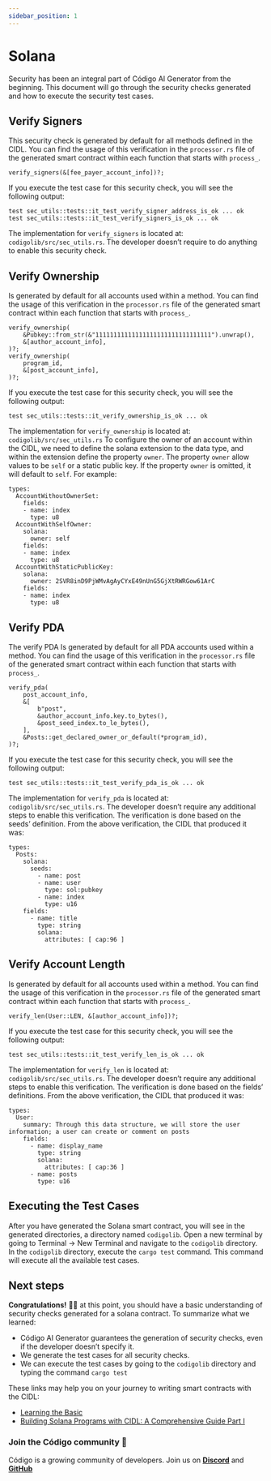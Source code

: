 ```yaml
---
sidebar_position: 1
---
```


# Solana

Security has been an integral part of Código AI Generator from the beginning. This document will go through the security checks generated and how to execute the security test cases. 

## Verify Signers

This security check is generated by default for all methods defined in the CIDL. You can find the usage of this verification in the `processor.rs` file of the generated smart contract within each function that starts with `process_`. 

```
verify_signers(&[fee_payer_account_info])?;
```

If you execute the test case for this security check, you will see the following output:

```
test sec_utils::tests::it_test_verify_signer_address_is_ok ... ok
test sec_utils::tests::it_test_verify_signers_is_ok ... ok
```

The implementation for `verify_signers` is located at: `codigolib/src/sec_utils.rs`. The developer doesn’t require to do anything to enable this security check.

## Verify Ownership

Is generated by default for all accounts used within a method. You can find the usage of this verification in the `processor.rs` file of the generated smart contract within each function that starts with `process_`. 

```
verify_ownership(
    &Pubkey::from_str(&"11111111111111111111111111111111").unwrap(),
    &[author_account_info],
)?;
verify_ownership(
    program_id,
    &[post_account_info],
)?;
```
If you execute the test case for this security check, you will see the following output:
```
test sec_utils::tests::it_verify_ownership_is_ok ... ok
```

The implementation for `verify_ownership` is located at: `codigolib/src/sec_utils.rs` To configure the owner of an account within the CIDL, we need to define the solana extension to the data type, and within the extension define the property `owner`. The property `owner` allow values to be `self` or a static public key. If the property `owner` is omitted, it will default to `self`. For example:

```
types:
  AccountWithoutOwnerSet:
    fields:
	- name: index
	  type: u8
  AccountWithSelfOwner:
    solana:
      owner: self
    fields:
	- name: index
	  type: u8
  AccountWithStaticPublicKey:
    solana:
      owner: 2SVR8inD9PjWMvAgAyCYxE49nUnG5GjXtRWRGow61ArC
    fields:
	- name: index
	  type: u8
```

## Verify PDA

The verify PDA Is generated by default for all PDA accounts used within a method. You can find the usage of this verification in the `processor.rs` file of the generated smart contract within each function that starts with `process_`. 

```
verify_pda(
    post_account_info,
    &[
        b"post",
        &author_account_info.key.to_bytes(),
        &post_seed_index.to_le_bytes(),
    ],
    &Posts::get_declared_owner_or_default(*program_id),
)?;
```
If you execute the test case for this security check, you will see the following output:
```
test sec_utils::tests::it_test_verify_pda_is_ok ... ok
```
The implementation for `verify_pda` is located at: `codigolib/src/sec_utils.rs`. The developer doesn’t require any additional steps to enable this verification. The verification is done based on the seeds’ definition. From the above verification, the CIDL that produced it was:
```
types:
  Posts:
    solana:
      seeds:
        - name: post
        - name: user
          type: sol:pubkey
        - name: index
          type: u16
    fields:
      - name: title
        type: string
        solana:
          attributes: [ cap:96 ]
```
## Verify Account Length
Is generated by default for all accounts used within a method. You can find the usage of this verification in the `processor.rs` file of the generated smart contract within each function that starts with `process_`. 
```
verify_len(User::LEN, &[author_account_info])?;
```
If you execute the test case for this security check, you will see the following output:
```
test sec_utils::tests::it_test_verify_len_is_ok ... ok
```
The implementation for `verify_len` is located at: `codigolib/src/sec_utils.rs`. The developer doesn’t require any additional steps to enable this verification. The verification is done based on the fields’ definitions. From the above verification, the CIDL that produced it was:
```
types:
  User:
    summary: Through this data structure, we will store the user information; a user can create or comment on posts
    fields:
      - name: display_name
        type: string
        solana:
          attributes: [ cap:36 ]
      - name: posts
        type: u16
```

## Executing the Test Cases

After you have generated the Solana smart contract, you will see in the generated directories, a directory named `codigolib`. Open a new terminal by going to Terminal -> New Terminal and navigate to the `codigolib` directory. In the `codigolib` directory, execute the `cargo test` command. This command will execute all the available test cases.

## Next steps

**Congratulations!** 🎉👏 at this point, you should have a basic understanding of security checks generated for a solana contract. To summarize what we learned:

- Código AI Generator guarantees the generation of security checks, even if the developer doesn’t specify it.
- We generate the test cases for all security checks.
- We can execute the test cases by going to the `codigolib` directory and typing the command `cargo test`

These links may help you on your journey to writing smart contracts with the CIDL:
- [Learning the Basic](#)
- [Building Solana Programs with CIDL: A Comprehensive Guide Part I](#)

### Join the Código community 💚
Código is a growing community of developers. Join us on **[Discord](https://docs.google.com/forms/d/e/1FAIpQLSdSG0OgJ5xuwwU7JiSGBdn01L3ID68qNCd2HAnFSztXVYKmBg/viewform)** and **[GitHub](https://docs.google.com/forms/d/e/1FAIpQLSdGDGH4bwQf5dX3-uFCYeRKzIGbd5dVEPxHKQPTt63bBVVcVQ/viewform)** 
